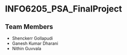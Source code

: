 # INFO6205_PSA_FinalProject
## Team Members
- Shenckerr Gollapudi
- Ganesh Kumar Dharani
- Nithin Guvvala
